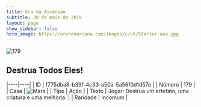 ```yaml
---
title: Era da Ascensão
subtitle: 30 de maio de 2019
layout: page
show_sidebar: false
hero_image: https://archonarcana.com/images/c/c6/Starter-aoa.jpg
---
```


![179](https://cdn.keyforgegame.com/media/card_front/pt/435_179_4WJC9RWHXWJQ_pt.png)

## Destrua Todos Eles!

|----|----|
| ID | f775dba8-b39f-4c33-a50a-5a56f0d1d57e |
| Número | 179 |
| Casa | ![Mars](https://archonarcana.com/images/thumb/d/de/Mars.png/22px-Mars.png "Marte") |
| Tipo | Ação |
| Texto | Jogar: Destrua um artefato, uma criatura e uma melhoria. |
| Raridade | Incomum |
